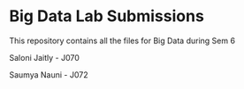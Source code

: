 # Big Data Lab Submissions
This repository contains all the files for Big Data during Sem 6


Saloni Jaitly - J070


Saumya Nauni - J072
